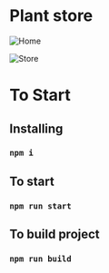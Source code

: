 # Plant store

![Home](https://github.com/Alex-Hlatsko/react-landing-page/tree/main/public/img/preview/home.jpg)

![Store](https://github.com/Alex-Hlatsko/react-landing-page/tree/main/public/img/preview/store.jpg)

# To Start

## Installing
### `npm i`

## To start
### `npm run start`

## To build project
### `npm run build`